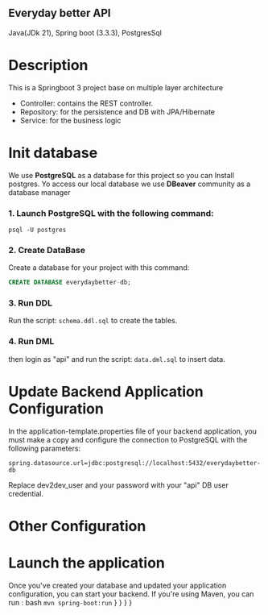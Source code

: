 ## Everyday better API

Java(JDk 21), Spring boot (3.3.3), PostgresSql

# Description

This is a Springboot 3 project base on multiple layer architecture

- Controller: contains the REST controller.
- Repository: for the persistence and DB with JPA/Hibernate
- Service: for the business logic

# Init database

We use **PostgreSQL** as a database for this project so you can Install postgres. Yo access our local database we use **DBeaver** community as a database manager

### 1. Launch PostgreSQL with the following command:

```$bash
psql -U postgres
```

### 2. Create DataBase

Create a database for your project with this command:

```sql
CREATE DATABASE everydaybetter-db;
```

### 3. Run DDL

Run the script:
`schema.ddl.sql`
to create the tables.

### 4. Run DML

then login as "api" and run the script:
`data.dml.sql`
to insert data.

# Update Backend Application Configuration

In the application-template.properties file of your backend application, you must make a copy and configure the connection to PostgreSQL with the following parameters:

```application.properties
spring.datasource.url=jdbc:postgresql://localhost:5432/everydaybetter-db
```

Replace dev2dev_user and your password with your "api" DB user credential.

# Other Configuration

# Launch the application

Once you've created your database and updated your application configuration, you can start your backend. If you're using Maven, you can run :
bash
`mvn spring-boot:run`
}
}
}
}
